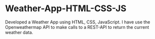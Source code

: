 # Weather-App-HTML-CSS-JS
Developed a Weather App using HTML, CSS, JavaScript. I have use the Openweathermap API to make calls to a REST-API to return the current weather data. 
